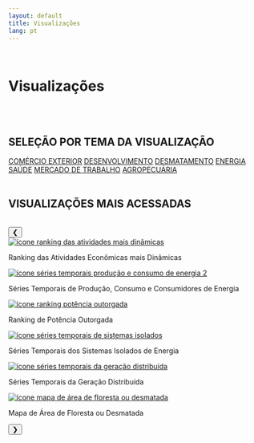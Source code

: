 ```yaml
---
layout: default
title: Visualizações
lang: pt
---
```


<link rel="stylesheet" href="style.css">

<br>

<h1 class="title-about">Visualizações</h1>

<br>
<br>

<div style="max-width:570px; margin:0 auto;">
  <h2 class="selecao_por_tema">SELEÇÃO POR TEMA DA VISUALIZAÇÃO</h2>
    <div class="botoes-container">
      <a href="{{ site.baseurl }}/pt/viz/comercio-exterior" class="botao">COMÉRCIO EXTERIOR</a>
      <a href="{{ site.baseurl }}/pt/viz/desenvolvimento" class="botao">DESENVOLVIMENTO</a>
      <a href="{{ site.baseurl }}/pt/viz/desmatamento" class="botao">DESMATAMENTO</a>
      <a href="{{ site.baseurl }}/pt/viz/energia" class="botao">ENERGIA</a>
      <a href="{{ site.baseurl }}/pt/viz/saude" class="botao">SAÚDE</a>
      <a href="{{ site.baseurl }}/pt/viz/mercado-de-trabalho" class="botao">MERCADO DE TRABALHO</a>
      <a href="{{ site.baseurl }}/pt/viz/agropecuaria" class="botao">AGROPECUÁRIA</a>
    </div>
</div>

  <br>


   <h2 class="selecao_por_tema">VISUALIZAÇÕES MAIS ACESSADAS</h2>
<br>

  <div class="imagens-container">
  <button class="carousel-btn prev" aria-label="Anterior">&#10094;</button>
  
  <div class="imagens-track">
   <div class="icone-bloco">
    <a href="{{ site.baseurl }}/pt/viz/ranking-atividades-economicas-mais-dinamicas" target="_blank" rel="noopener noreferrer">
      <img src="{{ site.baseurl }}/assets/img/icons_viz/icon_rk_atividades_dinamicas.png" alt="ícone ranking das atividades mais dinâmicas">
    </a><br>
    <p>Ranking das Atividades Econômicas mais Dinâmicas</p>
   </div>
   <div class="icone-bloco">
    <a href="{{ site.baseurl }}/pt/viz/series-temporais-da-producao-consumo-e-consumidores-de-energia" target="_blank" rel="noopener noreferrer">
      <img src="{{ site.baseurl }}/assets/img/icons_viz/icon_ts_prod_con.jpg" alt="ícone séries temporais produção e consumo de energia 2">
    </a><br>
    <p>Séries Temporais de Produção, Consumo e Consumidores de Energia</p>
   </div>
   <div class="icone-bloco">
    <a href="{{ site.baseurl }}/pt/viz/ranking-da-potencia-outorgada-dos-estados-da-amazonia-legal" target="_blank" rel="noopener noreferrer">
      <img src="{{ site.baseurl }}/assets/img/icons_viz/icon_pot_outorgada.jpg" alt="ícone ranking potência outorgada">
    </a><br>
    <p>Ranking de Potência Outorgada</p>
   </div>
    <div class="icone-bloco">
    <a href="{{ site.baseurl }}/pt/viz/series-temporais-dos-sistemas-isolados" target="_blank" rel="noopener noreferrer">
      <img src="{{ site.baseurl }}/assets/img/icons_viz/icon_ts_sis_isolados.jpg" alt="ícone séries temporais de sistemas isolados">
    </a><br>
    <p>Séries Temporais dos Sistemas Isolados de Energia</p>
   </div>
   <div class="icone-bloco">
    <a href="{{ site.baseurl }}/pt/viz/series-temporais-da-geracao-distribuida" target="_blank" rel="noopener noreferrer">
      <img src="{{ site.baseurl }}/assets/img/icons_viz/icon_ts_ger_distribuida.jpg" alt="ícone séries temporais da geração distribuída">
    </a><br>
    <p>Séries Temporais da Geração Distribuída</p>
   </div>
   <div class="icone-bloco">
    <a href="{{ site.baseurl }}/pt/viz/mapa-floresta-desmatamento" target="_blank" rel="noopener noreferrer">
      <img src="{{ site.baseurl }}/assets/img/icons_viz/icon_ts_mapa_evolucao_desmatamento.png" alt="ícone mapa de área de floresta ou desmatada">
    </a><br>
    <p>Mapa de Área de Floresta ou Desmatada</p>
   </div>
  </div>

  <button class="carousel-btn next" aria-label="Próximo">&#10095;</button>
</div>

<br>
<br>
<br>
<br>


<script>
(function () {
  const AUTOPLAY_MS = 6000;
  const RESPECTS_REDUCED_MOTION = window.matchMedia('(prefers-reduced-motion: reduce)').matches;

  const container = document.querySelector('.imagens-container');
  if (!container) return;

  const track = container.querySelector('.imagens-track');
  const originals = Array.from(track.children); // guarda os cards originais
  const prev = container.querySelector('.carousel-btn.prev');
  const next = container.querySelector('.carousel-btn.next');

  let index = 0;        // índice no trilho COM clones
  let vis = 1;          // quantos cards cabem na viewport
  let autoplayId = null;
  let isHoveringOrFocusing = false;

  // utilidades
  function stepSize() {
    const first = track.children[0];
    const rect = first.getBoundingClientRect();
    const style = getComputedStyle(first);
    const ml = parseFloat(style.marginLeft) || 0;
    const mr = parseFloat(style.marginRight) || 0;
    const gap = parseFloat(getComputedStyle(track).gap || 0);
    return rect.width + ml + mr + gap;
  }
  function visibleCount() {
    const s = stepSize();
    if (s <= 0) return 1;
    return Math.max(1, Math.floor(container.clientWidth / s));
  }
  function setTransform(noAnim = false) {
    if (noAnim) track.style.transition = 'none';
    track.style.transform = `translateX(${-index * stepSize()}px)`;
    if (noAnim) {
      // força reflow e reativa animação
      track.offsetHeight;
      track.style.transition = 'transform 0.4s ease-in-out';
    }
  }

  // constrói/Reconstrói o trilho infinito com clones
  function build() {
    const currentVis = visibleCount();
    // salva posição relativa se quiser manter “grupo” atual ao reconstruir
    const logicalPos = (index - vis + originals.length) % originals.length || 0;

    track.innerHTML = '';
    vis = currentVis;

    // clones: últimos vis no início, originais, primeiros vis no fim
    const head = originals.slice(-vis).map(n => n.cloneNode(true));
    const tail = originals.slice(0, vis).map(n => n.cloneNode(true));

    head.forEach(n => track.appendChild(n));
    originals.forEach(n => track.appendChild(n));
    tail.forEach(n => track.appendChild(n));

    // começamos no primeiro original (após os clones de cabeça)
    index = vis + logicalPos;    // preserva grupo na troca de layout
    setTransform(true);
    updateButtons();             // nos infinitos, os botões nunca desabilitam
  }

  function updateButtons() {
    // em loop infinito não desabilitamos setas
    prev.disabled = false;
    next.disabled = false;
  }

  function goNext() {
    index++;
    setTransform();
  }

  function goPrev() {
    index--;
    setTransform();
  }

  // quando a transição termina, checa se estamos nos clones e "teleporta"
  track.addEventListener('transitionend', () => {
    const total = originals.length;
    // faixa de originais: [vis, vis + total - 1]
    if (index >= vis + total) {
      // saiu pelo fim -> volta para início dos originais
      index = vis;
      setTransform(true);
    } else if (index < vis) {
      // saiu pelo começo -> vai para final dos originais
      index = vis + total - 1;
      setTransform(true);
    }
  });

  // eventos de controle
  next.addEventListener('click', () => { goNext(); restartAutoplay(); });
  prev.addEventListener('click', () => { goPrev(); restartAutoplay(); });

  // teclado
  container.addEventListener('keydown', (e) => {
    if (e.key === 'ArrowRight') { goNext(); restartAutoplay(); }
    if (e.key === 'ArrowLeft')  { goPrev();  restartAutoplay(); }
  });
  container.tabIndex = 0;

  // pausa em hover/focus
  container.addEventListener('mouseenter', () => { isHoveringOrFocusing = true; stopAutoplay(); });
  container.addEventListener('mouseleave', () => { isHoveringOrFocusing = false; startAutoplay(); });
  container.addEventListener('focusin',  () => { isHoveringOrFocusing = true; stopAutoplay(); });
  container.addEventListener('focusout', () => { isHoveringOrFocusing = false; startAutoplay(); });

  // pausa quando a aba perde foco
  document.addEventListener('visibilitychange', () => {
    if (document.hidden) stopAutoplay(); else startAutoplay();
  });

  // autoplay
  function startAutoplay() {
    if (RESPECTS_REDUCED_MOTION) return;
    if (isHoveringOrFocusing) return;
    if (autoplayId) return;
    autoplayId = setInterval(goNext, AUTOPLAY_MS);
  }
  function stopAutoplay() {
    if (autoplayId) { clearInterval(autoplayId); autoplayId = null; }
  }
  function restartAutoplay() { stopAutoplay(); startAutoplay(); }

  // rebuild em resize (com debounce simples)
  let resizeTimer;
  window.addEventListener('resize', () => {
    clearTimeout(resizeTimer);
    resizeTimer = setTimeout(() => { build(); restartAutoplay(); }, 120);
  });

  // boot
  build();
  startAutoplay();
})();
</script>

